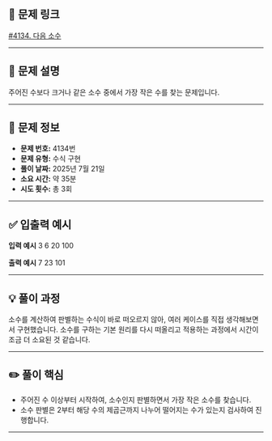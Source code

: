 ## 📌 문제 링크

[#4134. 다음 소수](https://www.acmicpc.net/problem/4134) <img src="https://static.solved.ac/tier_small/7.svg" width="16" height="16">

---

## 📝 문제 설명

주어진 수보다 크거나 같은 소수 중에서 가장 작은 수를 찾는 문제입니다.

---

## 📌 문제 정보

- **문제 번호:** 4134번
- **문제 유형:** 수식 구현
- **풀이 날짜:** 2025년 7월 21일
- **소요 시간:** 약 35분
- **시도 횟수:** 총 3회

---

## ✅ 입출력 예시

**입력 예시**
3
6
20
100

**출력 예시**
7
23
101

---

## 💡 풀이 과정

소수를 계산하여 판별하는 수식이 바로 떠오르지 않아, 여러 케이스를 직접 생각해보면서 구현했습니다. 소수를 구하는 기본 원리를 다시 떠올리고 적용하는 과정에서 시간이 조금 더 소요된 것 같습니다.

---

## ✏️ 풀이 핵심

- 주어진 수 이상부터 시작하여, 소수인지 판별하면서 가장 작은 소수를 찾습니다.
- 소수 판별은 2부터 해당 수의 제곱근까지 나누어 떨어지는 수가 있는지 검사하여 진행합니다.

---
